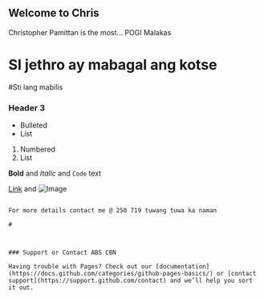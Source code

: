## Welcome to Chris 

Christopher Pamittan is the most...
POGI 
Malakas
# SI jethro ay mabagal ang kotse
#Sti lang mabilis
### Header 3

- Bulleted
- List

1. Numbered
2. List

**Bold** and _Italic_ and `Code` text

[Link](url) and ![Image](src)
```

For more details contact me @ 250 719 tuwang tuwa ka naman

#



### Support or Contact ABS CBN

Having trouble with Pages? Check out our [documentation](https://docs.github.com/categories/github-pages-basics/) or [contact support](https://support.github.com/contact) and we’ll help you sort it out.
